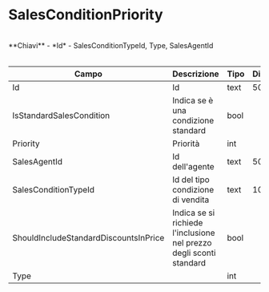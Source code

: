 # SalesConditionPriority

<br>
**Chiavi**
- *Id*
- SalesConditionTypeId, Type, SalesAgentId
<br><br>

| Campo | Descrizione | Tipo | Dimensione | Note |
| --- | --- | --- | --- | --- |
| Id | Id | text | 50 |  |
| IsStandardSalesCondition | Indica se è una condizione standard | bool |  |  |
| Priority | Priorità | int |  |  |
| SalesAgentId | Id dell'agente | text | 50 |  |
| SalesConditionTypeId | Id del tipo condizione di vendita | text | 1000 |  |
| ShouldIncludeStandardDiscountsInPrice | Indica se si richiede l'inclusione nel prezzo degli sconti standard | bool |  |  |
| Type |  | int |  |  |

